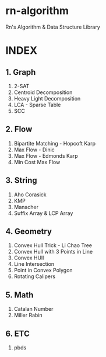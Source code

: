 # rn-algorithm

Rn's Algorithm & Data Structure Library

# INDEX

## 1. Graph

1. 2-SAT
2. Centroid Decomposition
3. Heavy Light Decomposition
4. LCA - Sparse Table
5. SCC

## 2. Flow

1. Bipartite Matching - Hopcoft Karp
2. Max Flow - Dinic
3. Max Flow - Edmonds Karp
4. Min Cost Max Flow

## 3. String

1. Aho Corasick
2. KMP
3. Manacher
4. Suffix Array & LCP Array

## 4. Geometry

1. Convex Hull Trick - Li Chao Tree
2. Convex Hull with 3 Points in Line
3. Convex HUll
4. Line Intersection
5. Point in Convex Polygon
6. Rotating Calipers

## 5. Math

1. Catalan Number
2. Miller Rabin

## 6. ETC

1. pbds
